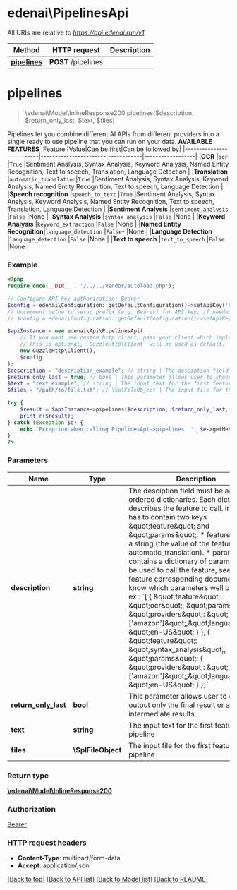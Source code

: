 # edenai\PipelinesApi

All URIs are relative to *https://api.edenai.run/v1*

Method | HTTP request | Description
------------- | ------------- | -------------
[**pipelines**](PipelinesApi.md#pipelines) | **POST** /pipelines | 


# **pipelines**
> \edenai\Model\InlineResponse200 pipelines($description, $return_only_last, $text, $files)



Pipelines let you combine different AI APIs from different providers into a single ready to use pipeline that you can run on your data.   **AVAILABLE FEATURES**   |Feature                   |Value|Can be first|Can be followed by| |--------------------------|-----------------------|------------|------------------| |**OCR**                     |`ocr`                  |`True`      |Sentiment Analysis, Syntax Analysis, Keyword Analysis, Named Entity Recognition, Text to speech, Translation,  Language Detection  | |**Translation**             |`automatic_translation`|`True`      |Sentiment Analysis, Syntax Analysis, Keyword Analysis, Named Entity Recognition, Text to speech, Language Detection                | |**Speech recognition**      |`speech_to_text`       |`True`      |Sentiment Analysis, Syntax Analysis, Keyword Analysis, Named Entity Recognition, Text to speech, Translation,  Language Detection  | |**Sentiment Analysis**      |`sentiment_analysis`   |`False`     |None                                                                                                                               | |**Syntax Analysis**         |`syntax_analysis`      |`False`     |None                                                                                                                               | |**Keyword Analysis**        |`keyword_extraction`   |`False`     |None                                                                                                                               | |**Named Entity Recognition**|`language_detection`   |`False`-    |None                                                                                                                               | |**Language Detection**      |`language_detection`   |`False`     |None                                                                                                                               | |**Text to speech**          |`text_to_speech`       |`False`     |None                                                                                                                               |

### Example
```php
<?php
require_once(__DIR__ . '/../../vendor/autoload.php');

// Configure API key authorization: Bearer
$config = edenai\Configuration::getDefaultConfiguration()->setApiKey('Authorization', 'YOUR_API_KEY');
// Uncomment below to setup prefix (e.g. Bearer) for API key, if needed
// $config = edenai\Configuration::getDefaultConfiguration()->setApiKeyPrefix('Authorization', 'Bearer');

$apiInstance = new edenai\Api\PipelinesApi(
    // If you want use custom http client, pass your client which implements `GuzzleHttp\ClientInterface`.
    // This is optional, `GuzzleHttp\Client` will be used as default.
    new GuzzleHttp\Client(),
    $config
);
$description = "description_example"; // string | The desciption field must be an array of ordered dictionaries.                                                      Each dictionary describes the feature to call. in fact, it has to contain two keys \"feature\" and \"params\".   * feature conatins a string (the value of the feature ex : automatic_translation).  * params contains a dictionary of parameters to be used to call the feature, see the feature corresponding documentation to know which parameters well be needed.   ex : `[ { \"feature\": \"ocr\",  \"params\": { \"providers\": \"['amazon']\",\"language\": \"en-US\" } }, { \"feature\": \"syntax_analysis\",  \"params\": { \"providers\": \"['amazon']\",\"language\": \"en-US\" } }]`
$return_only_last = true; // bool | This parameter allows user to choose to output only the final result or all the intermediate results.
$text = "text_example"; // string | The input text for the first feature of the pipeline
$files = "/path/to/file.txt"; // \SplFileObject | The input file for the first feature of the pipeline

try {
    $result = $apiInstance->pipelines($description, $return_only_last, $text, $files);
    print_r($result);
} catch (Exception $e) {
    echo 'Exception when calling PipelinesApi->pipelines: ', $e->getMessage(), PHP_EOL;
}
?>
```

### Parameters

Name | Type | Description  | Notes
------------- | ------------- | ------------- | -------------
 **description** | **string**| The desciption field must be an array of ordered dictionaries.                                                      Each dictionary describes the feature to call. in fact, it has to contain two keys \&quot;feature\&quot; and \&quot;params\&quot;.   * feature conatins a string (the value of the feature ex : automatic_translation).  * params contains a dictionary of parameters to be used to call the feature, see the feature corresponding documentation to know which parameters well be needed.   ex : &#x60;[ { \&quot;feature\&quot;: \&quot;ocr\&quot;,  \&quot;params\&quot;: { \&quot;providers\&quot;: \&quot;[&#39;amazon&#39;]\&quot;,\&quot;language\&quot;: \&quot;en-US\&quot; } }, { \&quot;feature\&quot;: \&quot;syntax_analysis\&quot;,  \&quot;params\&quot;: { \&quot;providers\&quot;: \&quot;[&#39;amazon&#39;]\&quot;,\&quot;language\&quot;: \&quot;en-US\&quot; } }]&#x60; |
 **return_only_last** | **bool**| This parameter allows user to choose to output only the final result or all the intermediate results. |
 **text** | **string**| The input text for the first feature of the pipeline | [optional]
 **files** | **\SplFileObject**| The input file for the first feature of the pipeline | [optional]

### Return type

[**\edenai\Model\InlineResponse200**](../Model/InlineResponse200.md)

### Authorization

[Bearer](../../README.md#Bearer)

### HTTP request headers

 - **Content-Type**: multipart/form-data
 - **Accept**: application/json

[[Back to top]](#) [[Back to API list]](../../README.md#documentation-for-api-endpoints) [[Back to Model list]](../../README.md#documentation-for-models) [[Back to README]](../../README.md)

